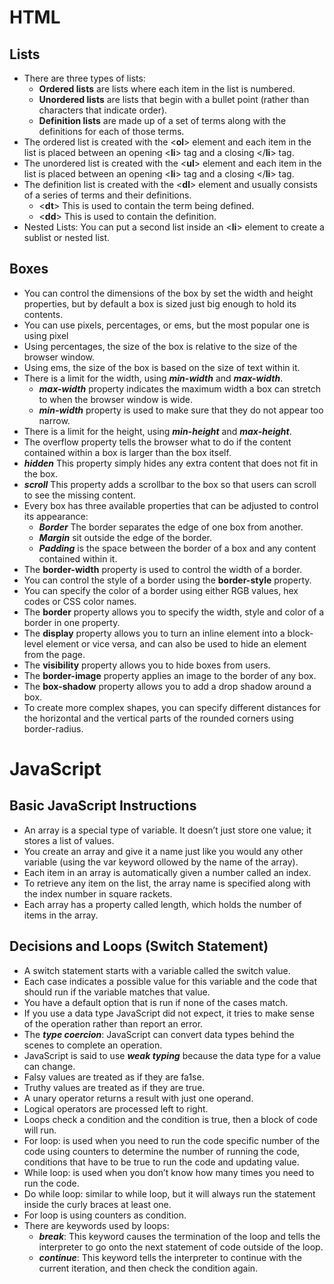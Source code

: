 # HTML
## Lists
- There are three types of lists:
  - **Ordered lists** are lists where each item in the list is numbered. 
  - **Unordered lists** are lists that begin with a bullet point (rather than characters that indicate order).
  - **Definition lists** are made up of a set of terms along with the definitions for each of those terms.
- The ordered list is created with the <**ol**> element and each item in the list is placed between an opening <**li**> tag and a closing </**li**> tag.
- The unordered list is created with the <**ul**> element and each item in the list is placed between an opening <**li**> tag and a closing </**li**> tag. 
- The definition list is created with the <**dl**> element and usually consists of a series of terms and their definitions.
  - <**dt**> This is used to contain the term being defined.
  - <**dd**> This is used to contain the definition.
- Nested Lists: You can put a second list inside an <**li**> element to create a sublist or nested list.

## Boxes
- You can control the dimensions of the box by set the width and height properties, but by default a box is sized just big enough to hold its contents. 
- You can use pixels, percentages, or ems, but the most popular one is using pixel
- Using percentages, the size of the box is relative to the size of the browser window.
- Using ems, the size of the box is based on the size of text within it.
- There is a limit for the width, using ***min-width*** and ***max-width***.
  - ***max-width*** property indicates the maximum width a box can stretch to when the browser window is wide.
  - ***min-width*** property is used to make sure that they do not appear too narrow.
- There is a limit for the height, using ***min-height*** and ***max-height***.
- The overflow property tells the browser what to do if the content contained within a box is larger than the box itself. 
- ***hidden*** This property simply hides any extra content that does not fit in the box.
- ***scroll*** This property adds a scrollbar to the box so that users can scroll to see the missing content.
- Every box has three available properties that can be adjusted to control its appearance:
  - ***Border*** The border separates the edge of one box from another.
  - ***Margin*** sit outside the edge of the border.
  - ***Padding*** is the space between the border of a box and any content contained within it. 
- The **border-width** property is used to control the width of a border.
- You can control the style of a border using the **border-style** property. 
- You can specify the color of a border using either RGB values, hex codes or CSS color names.
- The **border** property allows you to specify the width, style and color of a border in one property.
- The **display** property allows you to turn an inline element into a block-level element or vice versa, and can also be used to hide an element from the page.
- The **visibility** property allows you to hide boxes from users.
- The **border-image** property applies an image to the border of any box. 
- The **box-shadow** property allows you to add a drop shadow around a box.
- To create more complex shapes, you can specify different distances for the horizontal and the vertical parts of the rounded corners using border-radius.


# JavaScript
## Basic JavaScript Instructions
- An array is a special type of variable. It doesn’t just store one value; it stores a list of values.
- You create an array and give it a name just like you would any other variable (using the var keyword ollowed by the name of the array).
- Each item in an array is automatically given a number called an index.
- To retrieve any item on the list, the array name is specified along with the index number in square rackets.
- Each array has a property called length, which holds the number of items in the array.

## Decisions and Loops (Switch Statement)
- A switch statement starts with a variable called the switch value.  
- Each case indicates a possible value for this variable and the code that should run if the variable matches that value.  
- You have a default option that is run if none of the cases match.
- If you use a data type JavaScript did not expect, it tries to make sense of the operation rather than report an error. 
- The ***type coercion***: JavaScript can convert data types behind the scenes to complete an operation.
- JavaScript is said to use ***weak typing*** because the data type for a value can change.
- Falsy values are treated as if they are fa1se.
- Truthy values are treated as if they are true.  
- A unary operator returns a result with just one operand. 
- Logical operators are processed left to right. 
- Loops check a condition and the condition is true, then a block of code will run.
- For loop: is used when you need to run the code specific number of the code using counters to determine the number of running the code, conditions that have to be true to run the code and updating value.
- While loop: is used when you don’t know how many times you need to run the code.
- Do while loop: similar to while loop, but it will always run the statement inside the curly braces at least one.
- For loop is using counters as condition.
- There are keywords used by loops:
  - ***break***: This keyword causes the termination of the loop and tells the interpreter to go onto the next statement of code outside of the loop.
  - ***continue***: This keyword tells the interpreter to continue with the current iteration, and then check the condition again. 
  